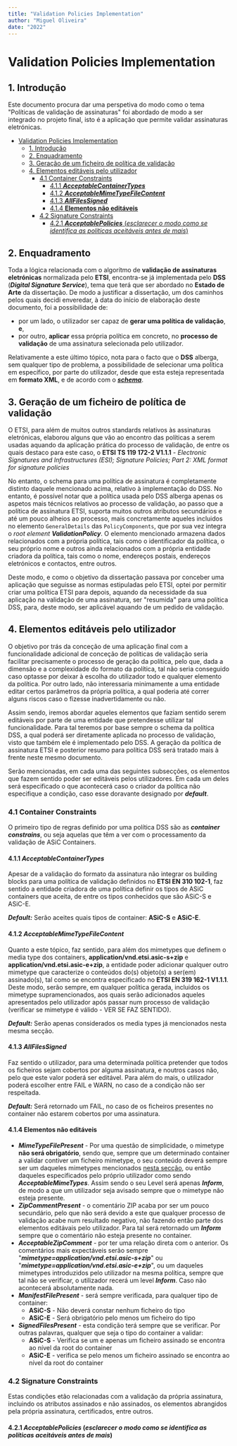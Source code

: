 ```yaml
---
title: "Validation Policies Implementation"
author: "Miguel Oliveira"
date: "2022"
---
```


# Validation Policies Implementation

## 1. Introdução

Este documento procura dar uma perspetiva do modo como o tema "Políticas de validação de assinaturas" foi abordado de modo a ser integrado no projeto final, isto é a aplicação que permite validar assinaturas eletrónicas.

- [Validation Policies Implementation](#validation-policies-implementation)
  - [1. Introdução](#1-introdução)
  - [2. Enquadramento](#2-enquadramento)
  - [3. Geração de um ficheiro de política de validação](#3-geração-de-um-ficheiro-de-política-de-validação)
  - [4. Elementos editáveis pelo utilizador](#4-elementos-editáveis-pelo-utilizador)
    - [4.1 Container Constraints](#41-container-constraints)
      - [4.1.1 ***AcceptableContainerTypes***](#411-acceptablecontainertypes)
      - [4.1.2 ***AcceptableMimeTypeFileContent***](#412-acceptablemimetypefilecontent)
      - [4.1.3 ***AllFilesSigned***](#413-allfilessigned)
      - [4.1.4 **Elementos não editáveis**](#414-elementos-não-editáveis)
    - [4.2 Signature Constraints](#42-signature-constraints)
      - [4.2.1 ***AcceptablePolicies*** (*esclarecer o modo como se identifica as políticas aceitáveis antes de mais*)](#421-acceptablepolicies-esclarecer-o-modo-como-se-identifica-as-políticas-aceitáveis-antes-de-mais)


## 2. Enquadramento

Toda a lógica relacionada com o algorítmo de **validação de assinaturas eletrónicas** normalizada pelo **ETSI**, encontra-se já implementada pelo **DSS** (***Digital Signature Service***), tema que terá que ser abordado no **Estado de Arte** da dissertação. De modo a justificar a dissertação, um dos caminhos pelos quais decidi enveredar, à data do início de elaboração deste documento, foi a possibilidade de:

* por um lado, o utilizador ser capaz de **gerar uma política de validação**, **e**, 
* por outro, **aplicar** essa própria política em concreto, no **processo de validação** de uma assinatura selecionada pelo utilizador. 

Relativamente a este último tópico, nota para o facto que o **DSS** alberga, sem qualquer tipo de problema, a possibilidade de selecionar uma política em específico, por parte do utilizador, desde que esta esteja representada em **formato XML**, e de acordo com o [***schema***](https://github.com/esig/dss/blob/master/dss-policy-jaxb/src/main/resources/xsd/policy.xsd).

## 3. Geração de um ficheiro de política de validação

O ETSI, para além de muitos outros standards relativos às assinaturas eletrónicas, elaborou alguns que vão ao encontro das políticas a serem usadas aquando da aplicação prática do processo de validação, de entre os quais destaco para este caso, o **ETSI TS 119 172-2 V1.1.1** - *Electronic Signatures and Infrastructures (ESI); Signature Policies; Part 2: XML format for signature policies*

No entanto, o schema para uma política de assinatura é completamente distinto daquele mencionado acima, relativo à implementação do DSS. No entanto, é possível notar que a política usada pelo DSS alberga apenas os aspetos mais técnicos relativos ao processo de validação, ao passo que a política de assinatura ETSI, suporta muitos outros atributos secundários e até um pouco alheios ao processo, mais concretamente aqueles incluidos no elemento ````GeneralDetails```` das ````PolicyComponents````, que por sua vez integra o *root element* ***ValidationPolicy***. O elemento mencionado armazena dados relacionados com a própria política, tais como o identificador da política, o seu próprio nome e outros ainda relacionados com a própria entidade criadora da política, tais como o nome, endereços postais, endereços eletrónicos e contactos, entre outros.

Deste modo, e como o objetivo da dissertação passava por conceber uma aplicação que seguisse as normas estipuladas pelo ETSI, optei por permitir criar uma política ETSI para depois, aquando da necessidade da sua aplicação na validação de uma assinatura, ser "resumida" para uma política DSS, para, deste modo, ser aplicável aquando de um pedido de validação.

## 4. Elementos editáveis pelo utilizador

O objetivo por trás da conceção de uma aplicação final com a funcionalidade adicional de conceção de políticas de validação seria facilitar precisamente o processo de geração da política, pelo que, dada a dimensão e a complexidade do formato da política, tal não seria conseguido caso optasse por deixar à escolha do utilizador todo e qualquer elemento da política. Por outro lado, não interessaria minimamente a uma entidade editar certos parâmetros da própria política, a qual poderia até correr alguns riscos caso o fizesse inadvertidamente ou não.

Assim sendo, iremos abordar aqueles elementos que faziam sentido serem editáveis por parte de uma entidade que pretendesse utilizar tal funcionalidade. Para tal teremos por base sempre o schema da política DSS, a qual poderá ser diretamente aplicada no processo de validação, visto que também ele é implementado pelo DSS. A geração da política de assinatura ETSI e posterior resumo para política DSS será tratado mais à frente neste mesmo documento.

Serão mencionadas, em cada uma das seguintes subsecções, os elementos que fazem sentido poder ser editáveis pelos utilizadores. Em cada um deles será especificado o que acontecerá caso o criador da política não especifique a condição, caso esse doravante designado por ***default***.

### 4.1 Container Constraints

O primeiro tipo de regras definido por uma política DSS são as ***container constrains***, ou seja aquelas que têm a ver com o processamento da validação de ASiC Containers.

#### 4.1.1 ***AcceptableContainerTypes***

Apesar de a validação do formato da assinatura não integrar os building blocks para uma política de validação definidos no **ETSI EN 310 102-1**, faz sentido a entidade criadora de uma política definir os tipos de ASiC containers que aceita, de entre os tipos conhecidos que são ASiC-S e ASiC-E.

***Default:*** Serão aceites quais tipos de container: **ASiC-S** e **ASiC-E**.

#### 4.1.2 ***AcceptableMimeTypeFileContent***

Quanto a este tópico, faz sentido, para além dos mimetypes que definem o media type dos containers, **application/vnd.etsi.asic-s+zip** e **application/vnd.etsi.asic-e+zip**, a entidade poder adicionar qualquer outro mimetype que caracterize o conteúdos do(s) objeto(s) a ser(em) assinado(s), tal como se encontra especificado no **ETSI EN 319 162-1 V1.1.1**. Deste modo, serão sempre, em qualquer política gerada, incluidos os mimetype supramencionados, aos quais serão adicionados aqueles apresentados pelo utilizador após passar num processo de validação (verificar se mimetype é válido - VER SE FAZ SENTIDO).

***Default:*** Serão apenas considerados os media types já mencionados nesta mesma secção.

#### 4.1.3 ***AllFilesSigned***

Faz sentido o utilizador, para uma determinada política pretender que todos os ficheiros sejam cobertos por alguma assinatura, e noutros casos não, pelo que este valor poderá ser editável. Para além do mais, o utilizador poderá escolher entre FAIL e WARN, no caso de a condição não ser respeitada.

***Default:*** Será retornado um FAIL, no caso de os ficheiros presentes no container não estarem cobertos por uma assinatura.

#### 4.1.4 **Elementos não editáveis**

* ***MimeTypeFilePresent*** - Por uma questão de simplicidade, o mimetype **não será obrigatório**, sendo que, sempre que um determinado container a validar contiver um ficheiro mimetype, o seu conteúdo deverá sempre ser um daqueles mimetypes mencionados [nesta secção](#412-acceptablemimetypefilecontent), ou então daqueles especificados pelo próprio utilizador como sendo ***AcceptableMimeTypes***. Assim sendo o seu Level será apenas ***Inform***, de modo a que um utilizador seja avisado sempre que o mimetype não esteja presente.
* ***ZipCommentPresent*** - o comentário ZIP acaba por ser um pouco secundário, pelo que não será devido a este que qualquer processo de validação acabe num resultado negativo, não fazendo então parte dos elementos editávais pelo utilizador. Para tal será retornado um ***Inform*** sempre que o comentário não esteja presente no container.
* ***AcceptableZipComment*** - por ter uma relação direta com o anterior. Os comentários mais expectáveis serão sempre "***mimetype=application/vnd.etsi.asic-s+zip***" ou "***mimetype=application/vnd.etsi.asic-e+zip***", ou um daqueles mimetypes introduzidos pelo utilizador na mesma política, sempre que tal não se verificar, o utilizador recerá um level ***Inform***. Caso não acontecerá absolutamente nada.
* ***ManifestFilePresent*** - será sempre verificada, para qualquer tipo de container:
  * **ASiC-S** - Não deverá constar nenhum ficheiro do tipo
  * **ASiC-E** - Será obrigatório pelo menos um ficheiro do tipo
*  ***SignedFilesPresent*** - esta condição terá sempre que se verificar. Por outras palavras, qualquer que seja o tipo do container a validar:
   *  **ASiC-S** - Verifica se um e apenas um ficheiro assinado se encontra ao nível da root do container
   *  **ASiC-E** - verifica se pelo menos um ficheiro assinado se encontra ao nível da root do container

### 4.2 Signature Constraints

Estas condições etão relacionadas com a validação da própria assinatura, incluindo os atributos assinados e não assinados, os elementos abrangidos pela própria assinatura, certificados, entre outros.

#### 4.2.1 ***AcceptablePolicies*** (*esclarecer o modo como se identifica as políticas aceitáveis antes de mais*)

